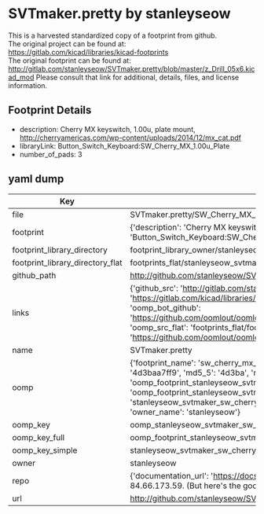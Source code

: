 # SVTmaker.pretty by stanleyseow  
This is a harvested standardized copy of a footprint from github.  
The original project can be found at:  
https://gitlab.com/kicad/libraries/kicad-footprints  
The original footprint can be found at:
http://gitlab.com/stanleyseow/SVTmaker.pretty/blob/master/z_Drill_05x6.kicad_mod
Please consult that link for additional, details, files, and license information.  
## Footprint Details
* description: Cherry MX keyswitch, 1.00u, plate mount, http://cherryamericas.com/wp-content/uploads/2014/12/mx_cat.pdf  
* libraryLink: Button_Switch_Keyboard:SW_Cherry_MX_1.00u_Plate  
* number_of_pads: 3  
## yaml dump  
| Key | Value |  
| --- | --- |  
| file | SVTmaker.pretty/SW_Cherry_MX_1.00u_Plate.kicad_mod |  
| footprint | {'description': 'Cherry MX keyswitch, 1.00u, plate mount, http://cherryamericas.com/wp-content/uploads/2014/12/mx_cat.pdf', 'libraryLink': 'Button_Switch_Keyboard:SW_Cherry_MX_1.00u_Plate', 'number_of_pads': 3} |  
| footprint_library_directory | footprint_library_owner/stanleyseow_SVTmaker.pretty |  
| footprint_library_directory_flat | footprints_flat/stanleyseow_svtmaker_sw_cherry_mx_1_00u_plate/working |  
| github_path | http://github.com/stanleyseow/SVTmaker.pretty/blob/master/SW_Cherry_MX_1.00u_Plate.kicad_mod |  
| links | {'github_src': 'http://gitlab.com/stanleyseow/SVTmaker.pretty/blob/master/z_Drill_05x6.kicad_mod', 'github_src_repo': 'https://gitlab.com/kicad/libraries/kicad-footprints', 'oomp_bot': 'footprints/stanleyseow_svtmaker_sw_cherry_mx_1_00u_plate/working', 'oomp_bot_github': 'https://github.com/oomlout/oomlout_oomp_footprint_bot/tree/main/footprints/stanleyseow_svtmaker_sw_cherry_mx_1_00u_plate/working', 'oomp_src_flat': 'footprints_flat/footprints_flat/stanleyseow_svtmaker_sw_cherry_mx_1_00u_plate/working', 'oomp_src_flat_github': 'https://github.com/oomlout/oomlout_oomp_footprint_src/tree/main/footprints_flat/stanleyseow_svtmaker_sw_cherry_mx_1_00u_plate/working'} |  
| name | SVTmaker.pretty |  
| oomp | {'footprint_name': 'sw_cherry_mx_1_00u_plate', 'library_name': 'svtmaker', 'md5': '4d3baa7ff9d03331afa436509e706bc4', 'md5_10': '4d3baa7ff9', 'md5_5': '4d3ba', 'md5_6': '4d3baa', 'oomp_key': 'oomp_stanleyseow_svtmaker_sw_cherry_mx_1_00u_plate', 'oomp_key_extra': 'oomp_footprint_stanleyseow_svtmaker_sw_cherry_mx_1_00u_plate', 'oomp_key_full': 'oomp_footprint_stanleyseow_svtmaker_sw_cherry_mx_1_00u_plate_4d3baa', 'oomp_key_simple': 'stanleyseow_svtmaker_sw_cherry_mx_1_00u_plate', 'original_filename': 'SVTmaker.pretty/SW_Cherry_MX_1.00u_Plate.kicad_mod', 'owner_name': 'stanleyseow'} |  
| oomp_key | oomp_stanleyseow_svtmaker_sw_cherry_mx_1_00u_plate |  
| oomp_key_full | oomp_footprint_stanleyseow_svtmaker_sw_cherry_mx_1_00u_plate |  
| oomp_key_simple | stanleyseow_svtmaker_sw_cherry_mx_1_00u_plate |  
| owner | stanleyseow |  
| repo | {'documentation_url': 'https://docs.github.com/rest/overview/resources-in-the-rest-api#rate-limiting', 'message': "API rate limit exceeded for 84.66.173.59. (But here's the good news: Authenticated requests get a higher rate limit. Check out the documentation for more details.)"} |  
| url | http://github.com/stanleyseow/SVTmaker.pretty |  

